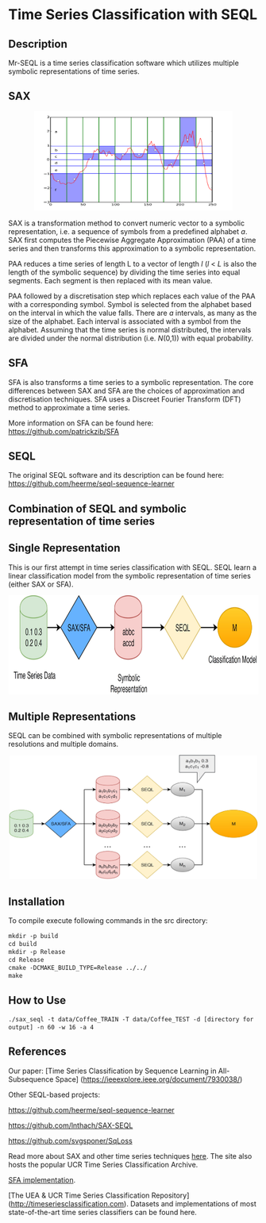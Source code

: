 # Time Series Classification with SEQL

## Description

Mr-SEQL is a time series classification software which utilizes multiple symbolic representations of time series.



## SAX

<p align="center">
<img src="figs/sax_demo.png" width="400" height="200" />
</p>

SAX is a transformation method to convert numeric vector to a symbolic representation, i.e. a sequence of symbols from a predefined alphabet *a*. SAX first computes the Piecewise Aggregate Approximation (PAA) of a time series and then transforms this approximation to a symbolic representation. 

PAA reduces a time series of length L to a vector of length *l* (*l* < *L* is also the length of the symbolic sequence) by dividing the time series into equal segments. Each segment is then replaced with its mean value.

PAA followed by a discretisation step which replaces each value of the PAA with a corresponding symbol. Symbol is selected from the alphabet based on the interval in which the value falls. There are *a* intervals, as many as the size of the alphabet. Each interval is associated with a symbol from the alphabet. Assuming that the time series is normal distributed, the intervals are divided under the normal distribution (i.e. *N*(0,1)) with equal probability.

## SFA

SFA is also transforms a time series to a symbolic representation. The core differences between SAX and SFA are the choices of approximation and discretisation techniques. SFA uses a Discreet Fourier Transform (DFT) method to approximate a time series.

More information on SFA can be found here: https://github.com/patrickzib/SFA


## SEQL

The original SEQL software and its description can be found here: https://github.com/heerme/seql-sequence-learner

## Combination of SEQL and symbolic representation of time series

## Single Representation

This is our first attempt in time series classification with SEQL. SEQL learn a linear classification model from the symbolic representation of time series (either SAX or SFA).

<p align="center">
<img src="figs/sgseql.jpg" width="800" height="200" />
</p>

## Multiple Representations

SEQL can be combined with symbolic representations of multiple resolutions and multiple domains.

<p align="center">
<img src="figs/mrseql.jpg" width="500" height="250" />
</p>

## Installation

To compile execute following commands in the src directory:

```
mkdir -p build
cd build
mkdir -p Release
cd Release
cmake -DCMAKE_BUILD_TYPE=Release ../../
make
```


## How to Use


```
./sax_seql -t data/Coffee_TRAIN -T data/Coffee_TEST -d [directory for output] -n 60 -w 16 -a 4
```

## References

Our paper:
[Time Series Classification by Sequence Learning in All-Subsequence Space] (https://ieeexplore.ieee.org/document/7930038/)

Other SEQL-based projects:

https://github.com/heerme/seql-sequence-learner

https://github.com/lnthach/SAX-SEQL

https://github.com/svgsponer/SqLoss

Read more about SAX and other time series techniques [here](http://www.cs.ucr.edu/~eamonn/). The site also hosts the popular UCR Time Series Classification Archive.

[SFA implementation](https://github.com/patrickzib/SFA).

[The UEA & UCR Time Series Classification Repository] (http://timeseriesclassification.com). Datasets and implementations of most state-of-the-art time series classifiers can be found here.





